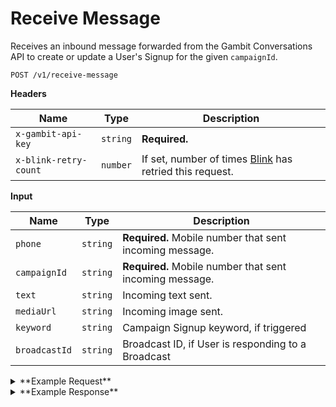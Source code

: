 # Receive Message

Receives an inbound message forwarded from the Gambit Conversations API to create or update a User's Signup for the given `campaignId`. 

```
POST /v1/receive-message
```

**Headers**

Name | Type | Description
--- | --- | ---
`x-gambit-api-key` | `string` | **Required.**
`x-blink-retry-count` | `number` | If set, number of times [Blink](github.com/dosomething/blink) has retried this request.

**Input**


Name | Type | Description
--- | --- | ---
`phone` | `string` | **Required.** Mobile number that sent incoming message.
`campaignId` | `string` | **Required.** Mobile number that sent incoming message.
`text` | `string` | Incoming text sent.
`mediaUrl` | `string` | Incoming image sent.
`keyword` | `string` | Campaign Signup keyword, if triggered
`broadcastId` | `string` | Broadcast ID, if User is responding to a Broadcast

<details><summary>**Example Request**</summary><p>

```
curl -X "POST" "http://localhost:5000/v1/chatbot" \
     -H "x-gambit-api-key: totallysecret" \
     -H "Content-Type: application/x-www-form-urlencoded; charset=utf-8" \
     --data-urlencode "phone=5555555511" \
     --data-urlencode "text=I love rock and roll"
     --data-urlencode "campaignId=7" \
```

</p></details>

<details><summary>**Example Response**</summary><p>

```
{
  "success": {
    "code": 200,
    "message": "Nice job! YOU deserve a Mirror Message for all the notes you posted. We've got you down for 97 messages posted. Have you posted more? Text START.",
    "template": "completedMenu"
  }
}
```

</p></details>
